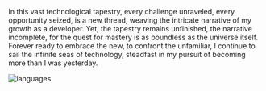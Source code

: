 In this vast technological tapestry, every challenge unraveled, every opportunity seized, is a new thread, weaving the intricate narrative of my growth as a developer. Yet, the tapestry remains unfinished, the narrative incomplete, for the quest for mastery is as boundless as the universe itself. Forever ready to embrace the new, to confront the unfamiliar, I continue to sail the infinite seas of technology, steadfast in my pursuit of becoming more than I was yesterday.

![languages](https://github-readme-stats.vercel.app/api/top-langs/?username=necodeus&theme=light&hide_border=false&include_all_commits=false&count_private=false&layout=compact)
